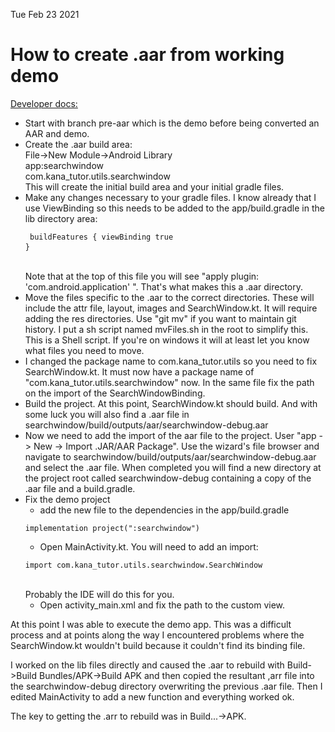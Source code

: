 Tue Feb 23 2021

# How to create .aar from working demo
<a href="https://developer.android.com/studio/projects/android-library">Developer docs:</a>

* Start with branch pre-aar which is the demo before being converted an AAR and demo.
* Create the .aar build area:<br>
    File->New Module->Android Library<br>
    app:searchwindow<br>
    com.kana_tutor.utils.searchwindow<br>
    This will create the initial build area and your initial gradle files.
* Make any changes necessary to your gradle files.  I know already that I use
ViewBinding so this needs to be added to the app/build.gradle in the lib directory
area:<br><pre><code>
    buildFeatures {
        viewBinding true
    }
</code> </pre><br>
Note that at the top of this file you will see "apply plugin: 'com.android.application'
".  That's what makes this a .aar directory.
*   Move the files specific to the .aar to the correct directories.  These will
include the attr file, layout, images and SearchWindow.kt.  It will require adding 
the res directories.   Use "git mv" if you want to maintain git history.  I put
a sh script named mvFiles.sh in the root to simplify this.
This is a Shell script.  If you're on windows it will at least let
you know what files you need to move.
* I changed the package name to com.kana_tutor.utils so you need to fix SearchWindow.kt.  It must now have a package name of "com.kana_tutor.utils.searchwindow" now.  In the same file fix the path on the import of the SearchWindowBinding.
* Build the project.  At this point, SearchWindow.kt should build. And with
some luck you will also find a .aar file in 
searchwindow/build/outputs/aar/searchwindow-debug.aar
* Now we need to add the import of the aar file to the project.  User
"app -> New -> Import .JAR/AAR Package".  Use the wizard's file browser
and navigate to searchwindow/build/outputs/aar/searchwindow-debug.aar
and select the .aar file.  When completed you will find a
new directory at the project root called searchwindow-debug
containing a copy of the .aar file and a build.gradle.
* Fix the demo project
    * add the new file to the dependencies in the app/build.gradle
    <pre><code>implementation project(":searchwindow")</code></pre>
    * Open MainActivity.kt.  You will need to add an import:
    <pre><code>import com.kana_tutor.utils.searchwindow.SearchWindow</code></pre><br>
    Probably the IDE will do this for you.
    * Open activity_main.xml and fix the path to the custom view.

At this point I was able to execute the demo app.  This was a difficult
process and at points along the way I encountered problems where
the SearchWindow.kt wouldn't build because it couldn't find
its binding file.

I worked on the lib files directly and caused the .aar to rebuild with
Build->Build Bundles/APK->Build APK and then copied the resultant ,arr
file into the searchwindow-debug directory overwriting the previous 
.aar file.  Then I edited MainActivity to add a new function and
everything worked ok.

The key to getting the .arr to rebuild was in Build...->APK.

